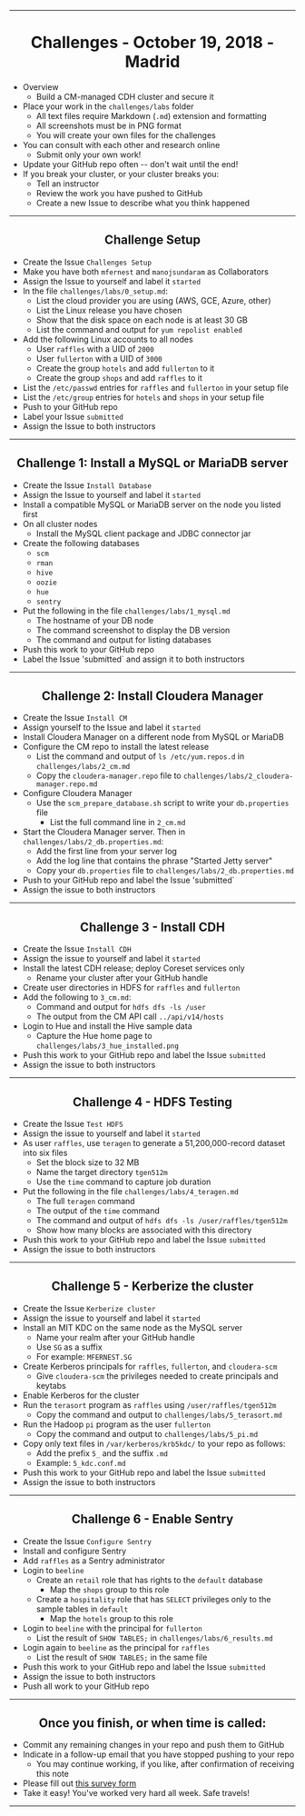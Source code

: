 <!-- CSS work goes here for the time being -->
<!-- set a:link text-decoration to none -->
<!-- set a:hover text-decoration to underline -->
<!-- http://forums.markdownpad.com/discussion/143/include-pdf-pagebreak-instructions-in-markdown/p1 -->

---
<div style="page-break-after: always;"></div>

# <center> Challenges - October 19, 2018 - Madrid

* Overview
    * Build a CM-managed CDH cluster and secure it
* Place your work in the `challenges/labs` folder
    * All text files require  Markdown (`.md`) extension and formatting
    * All screenshots must be in PNG format
    * You will create your own files for the challenges
* You can consult with each other and research online
    * Submit only your own work!
* Update your GitHub repo often -- don't wait until the end!
* If you break your cluster, or your cluster breaks you:
    * Tell an instructor
    * Review the work you have pushed to GitHub
    * Create a new Issue to describe what you think happened

---
<div style="page-break-after: always;"></div>

## <center> Challenge Setup

* Create the Issue `Challenges Setup`
* Make you have both `mfernest` and `manojsundaram` as Collaborators
* Assign the Issue to yourself and label it `started`
* In the file `challenges/labs/0_setup.md`:
    * List the cloud provider you are using (AWS, GCE, Azure, other)
    * List the Linux release you have chosen 
    * Show that the disk space on each node is at least 30 GB
    * List the command and output for `yum repolist enabled` 
* Add the following Linux accounts to all nodes
    * User `raffles` with a UID of `2000`
    * User `fullerton` with a UID of `3000`
    * Create the group `hotels` and add `fullerton` to it
    * Create the group `shops` and add `raffles` to it
* List the `/etc/passwd` entries for `raffles` and `fullerton` in your setup file
* List the `/etc/group` entries for `hotels` and `shops` in your setup file
* Push to your GitHub repo
* Label your Issue `submitted` 
* Assign the Issue to both instructors

---
<div style="page-break-after: always;"></div>

## <center> Challenge 1: Install a MySQL or MariaDB server

* Create the Issue `Install Database`
* Assign the Issue to yourself and label it `started`
* Install a compatible MySQL or MariaDB server on the node you listed first
* On all cluster nodes
    * Install the MySQL client package and JDBC connector jar
* Create the following databases
    * `scm`
    * `rman`
    * `hive`
    * `oozie`
    * `hue`
    * `sentry`
* Put the following in the file `challenges/labs/1_mysql.md`
    * The hostname of your DB node 
    * The command screenshot to display the DB version
    * The command and output for listing databases 
* Push this work to your GitHub repo
* Label the Issue 'submitted` and assign it to both instructors

---
<div style="page-break-after: always;"></div>

## <center> Challenge 2: Install Cloudera Manager

* Create the Issue `Install CM`
* Assign yourself to the Issue and label it `started`
* Install Cloudera Manager on a different node from MySQL or MariaDB
* Configure the CM repo to install the latest release
  * List the command and output of `ls /etc/yum.repos.d` in `challenges/labs/2_cm.md`
  * Copy the `cloudera-manager.repo` file to `challenges/labs/2_cloudera-manager.repo.md`
* Configure Cloudera Manager
  * Use the `scm_prepare_database.sh` script to write your `db.properties` file 
    * List the full command line in `2_cm.md`
* Start the Cloudera Manager server. Then in `challenges/labs/2_db.properties.md`:
  * Add the first line from your server log
  * Add the log line that contains the phrase "Started Jetty server"
  * Copy your `db.properties` file to `challenges/labs/2_db.properties.md`
* Push to your GitHub repo and label the Issue 'submitted`
* Assign the issue to both instructors

---
<div style="page-break-after: always;"></div>

## <center> Challenge 3 - Install CDH

* Create the Issue `Install CDH`
* Assign the issue to yourself and label it `started`
* Install the latest CDH release; deploy Coreset services only
  * Rename your cluster after your GitHub handle
* Create user directories in HDFS for `raffles` and `fullerton`
* Add the following to `3_cm.md`:
    * Command and output for `hdfs dfs -ls /user`
    * The output from the CM API call `../api/v14/hosts` 
* Login to Hue and install the Hive sample data
    * Capture the Hue home page to `challenges/labs/3_hue_installed.png`
* Push this work to your GitHub repo and label the Issue `submitted`
* Assign the issue to both instructors

---
<div style="page-break-after: always;"></div>

## <center> Challenge 4 - HDFS Testing

* Create the Issue `Test HDFS`
* Assign the issue to yourself and label it `started`
* As user `raffles`, use `teragen` to generate a 51,200,000-record dataset into six files
    * Set the block size to 32 MB
    * Name the target directory `tgen512m`
    * Use the `time` command to capture job duration
* Put the following in the file `challenges/labs/4_teragen.md`
    * The full `teragen` command 
    * The output of the `time` command
    * The command and output of `hdfs dfs -ls /user/raffles/tgen512m`
    * Show how many blocks are associated with this directory
* Push this work to your GitHub repo and label the Issue `submitted`
* Assign the issue to both instructors

---
<div style="page-break-after: always;"></div>

## <center> Challenge 5 - Kerberize the cluster

* Create the Issue `Kerberize cluster`
* Assign the issue to yourself and label it `started`
* Install an MIT KDC on the same node as the MySQL server
  * Name your realm after your GitHub handle
  * Use `SG` as a suffix
  * For example: `MFERNEST.SG`
* Create Kerberos principals for `raffles`, `fullerton`, and `cloudera-scm`
  * Give `cloudera-scm` the privileges needed to create principals and keytabs
* Enable Kerberos for the cluster
* Run the `terasort` program as `raffles` using `/user/raffles/tgen512m`
  * Copy the command and output to `challenges/labs/5_terasort.md`
* Run the Hadoop `pi` program as the user `fullerton`
  * Copy the command and output to `challenges/labs/5_pi.md`
*  Copy only text files in `/var/kerberos/krb5kdc/` to your repo as follows:
    * Add the prefix `5_` and the suffix `.md` 
    * Example: `5_kdc.conf.md`
* Push this work to your GitHub repo and label the Issue `submitted`
* Assign the issue to both instructors

---
<div style="page-break-after: always;"></div>

## <center> Challenge 6 - Enable Sentry 

* Create the Issue `Configure Sentry`
* Install and configure Sentry
* Add `raffles` as a Sentry administrator
* Login to `beeline`
  * Create an `retail` role that has rights to the `default` database
    * Map the `shops` group to this role
  * Create a `hospitality` role that has `SELECT` privileges only to the sample tables in `default`
    * Map the `hotels` group to this role
* Login to `beeline` with the principal for `fullerton`
  * List the result of `SHOW TABLES;` in `challenges/labs/6_results.md`
* Login again to `beeline` as the principal for `raffles`
  * List the result of `SHOW TABLES;` in the same file
* Push this work to your GitHub repo and label the Issue `submitted`
* Assign the issue to both instructors
* Push all work to your GitHub repo

---
<div style="page-break-after: always;"></div>

## <center> Once you finish, or when time is called:

* Commit any remaining changes in your repo and push them to GitHub
* Indicate in a follow-up email that you have stopped pushing to your repo
  * You may continue working, if you like, after confirmation of receiving this note
* Please fill out [this survey form](https://goo.gl/forms/pmHeHx03zRu3cnlc2)
* Take it easy! You've worked very hard all week. Safe travels!

---
<div style="page-break-after: always;"></div>
